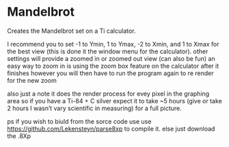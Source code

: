 # Mandelbrot
Creates the Mandelbrot set on a Ti calculator.

I recommend you to set -1 to Ymin, 1 to Ymax, -2 to Xmin, and 1 to Xmax for the best view (this is done it the window menu for the calculator). other settings will provide a zoomed in or zoomed out view (can also be fun) an easy way to zoom in is using the zoom box feature on the calculator after it finishes however you will then have to run the program again to re render for the new zoom

also just a note it does the render process for evey pixel in the graphing area so if you have a Ti-84 + C silver expect it to take ~5 hours (give or take 2 hours I wasn’t vary scientific in measuring) for a full picture. 

ps if you wish to biuld from the sorce code use use https://github.com/Lekensteyn/parse8xp to compile it. else just download the .8Xp
